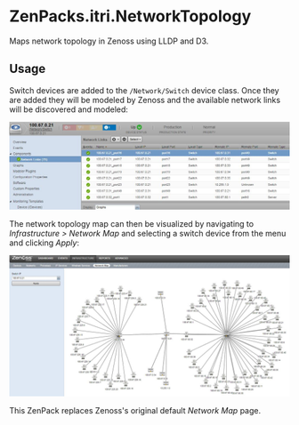 # ZenPacks.itri.NetworkTopology

Maps network topology in Zenoss using LLDP and D3.

## Usage

Switch devices are added to the `/Network/Switch` device class. Once they are added they will be modeled by Zenoss and the available network links will be discovered and modeled:

![Network Links](screenshots/network_links.jpg)

The network topology map can then be visualized by navigating to *Infrastructure > Network Map* and selecting a switch device from the menu and clicking *Apply*:

![Network Topology](screenshots/network_topology.jpg)

This ZenPack replaces Zenoss's original default *Network Map* page.
